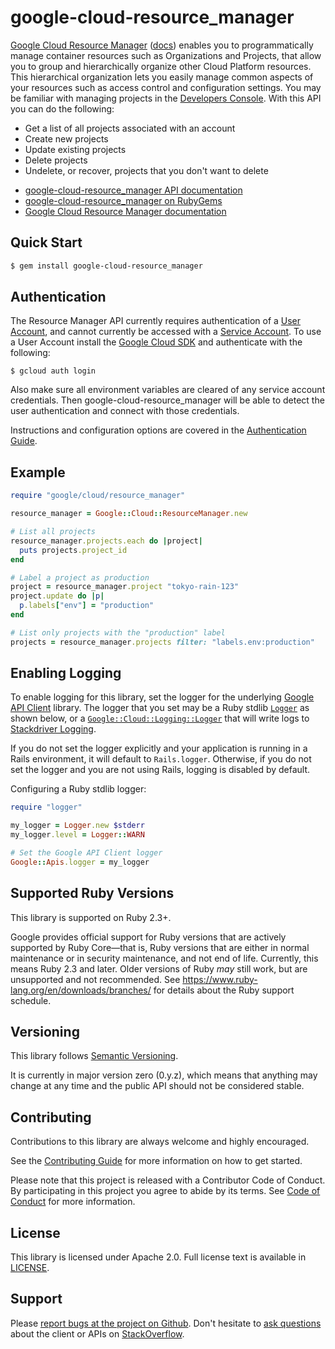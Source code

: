 # google-cloud-resource_manager

[Google Cloud Resource Manager](https://cloud.google.com/resource-manager/) ([docs](https://cloud.google.com/resource-manager/reference/rest/)) enables you to
programmatically manage  container resources such as Organizations and Projects, that allow you to group and hierarchically organize other Cloud Platform resources. This hierarchical organization lets you easily manage common aspects of your resources such as access control and configuration settings. You may be familiar with managing projects in the [Developers Console](https://developers.google.com/console/help/new/). With this API you can do the following:

* Get a list of all projects associated with an account
* Create new projects
* Update existing projects
* Delete projects
* Undelete, or recover, projects that you don't want to delete

- [google-cloud-resource_manager API documentation](http://googlecloudplatform.github.io/google-cloud-ruby/docs/google-cloud-resource_manager/latest)
- [google-cloud-resource_manager on RubyGems](https://rubygems.org/gems/google-cloud-resource_manager)
- [Google Cloud Resource Manager documentation](https://cloud.google.com/resource-manager/)

## Quick Start

```sh
$ gem install google-cloud-resource_manager
```

## Authentication

The Resource Manager API currently requires authentication of a [User
Account](https://developers.google.com/identity/protocols/OAuth2), and
cannot currently be accessed with a [Service
Account](https://developers.google.com/identity/protocols/OAuth2ServiceAccount).
To use a User Account install the [Google Cloud
SDK](http://cloud.google.com/sdk) and authenticate with the following:

```
$ gcloud auth login
```

Also make sure all environment variables are cleared of any
service account credentials. Then google-cloud-resource_manager will be able to detect the user
authentication and connect with those credentials.

Instructions and configuration options are covered in the [Authentication Guide](https://googlecloudplatform.github.io/google-cloud-ruby/docs/google-cloud-resource_manager/latest/file.AUTHENTICATION).

## Example

```ruby
require "google/cloud/resource_manager"

resource_manager = Google::Cloud::ResourceManager.new

# List all projects
resource_manager.projects.each do |project|
  puts projects.project_id
end

# Label a project as production
project = resource_manager.project "tokyo-rain-123"
project.update do |p|
  p.labels["env"] = "production"
end

# List only projects with the "production" label
projects = resource_manager.projects filter: "labels.env:production"
```

## Enabling Logging

To enable logging for this library, set the logger for the underlying [Google API Client](https://github.com/google/google-api-ruby-client/blob/master/README.md#logging) library. The logger that you set may be a Ruby stdlib [`Logger`](https://ruby-doc.org/stdlib-2.4.0/libdoc/logger/rdoc/Logger.html) as shown below, or a [`Google::Cloud::Logging::Logger`](https://googlecloudplatform.github.io/google-cloud-ruby/docs/google-cloud-logging/latest/Google/Cloud/Logging/Logger) that will write logs to [Stackdriver Logging](https://cloud.google.com/logging/).

If you do not set the logger explicitly and your application is running in a Rails environment, it will default to `Rails.logger`. Otherwise, if you do not set the logger and you are not using Rails, logging is disabled by default.

Configuring a Ruby stdlib logger:

```ruby
require "logger"

my_logger = Logger.new $stderr
my_logger.level = Logger::WARN

# Set the Google API Client logger
Google::Apis.logger = my_logger
```

## Supported Ruby Versions

This library is supported on Ruby 2.3+.

Google provides official support for Ruby versions that are actively supported
by Ruby Core—that is, Ruby versions that are either in normal maintenance or in
security maintenance, and not end of life. Currently, this means Ruby 2.3 and
later. Older versions of Ruby _may_ still work, but are unsupported and not
recommended. See https://www.ruby-lang.org/en/downloads/branches/ for details
about the Ruby support schedule.

## Versioning

This library follows [Semantic Versioning](http://semver.org/).

It is currently in major version zero (0.y.z), which means that anything may
change at any time and the public API should not be considered stable.

## Contributing

Contributions to this library are always welcome and highly encouraged.

See the [Contributing
Guide](https://googlecloudplatform.github.io/google-cloud-ruby/docs/google-cloud-resource_manager/latest/file.CONTRIBUTING)
for more information on how to get started.

Please note that this project is released with a Contributor Code of Conduct. By
participating in this project you agree to abide by its terms. See [Code of
Conduct](https://googlecloudplatform.github.io/google-cloud-ruby/docs/google-cloud-resource_manager/latest/file.CODE_OF_CONDUCT)
for more information.

## License

This library is licensed under Apache 2.0. Full license text is available in
[LICENSE](https://googlecloudplatform.github.io/google-cloud-ruby/docs/google-cloud-resource_manager/latest/file.LICENSE).

## Support

Please [report bugs at the project on
Github](https://github.com/GoogleCloudPlatform/google-cloud-ruby/issues). Don't
hesitate to [ask
questions](http://stackoverflow.com/questions/tagged/google-cloud-platform+ruby)
about the client or APIs on [StackOverflow](http://stackoverflow.com).
